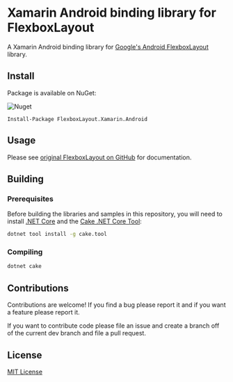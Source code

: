 # Xamarin Android binding library for FlexboxLayout
A Xamarin Android binding library for [Google's Android FlexboxLayout](https://github.com/google/flexbox-layout) library.

## Install

Package is available on NuGet:

![Nuget](https://img.shields.io/nuget/v/FlexboxLayout.Xamarin.Android)

```
Install-Package FlexboxLayout.Xamarin.Android
```

## Usage

Please see [original FlexboxLayout on GitHub](https://github.com/google/flexbox-layout/#flexboxlayout) for documentation.

## Building

### Prerequisites

Before building the libraries and samples in this repository, you will need to install [.NET Core](https://dotnet.microsoft.com/download) and the [Cake .NET Core Tool](http://cakebuild.net):

```sh
dotnet tool install -g cake.tool
```

### Compiling

```sh
dotnet cake
```

## Contributions

Contributions are welcome! If you find a bug please report it and if you want a feature please report it.

If you want to contribute code please file an issue and create a branch off of the current dev branch and file a pull request.

## License
[MIT License](https://github.com/2urbo/FlexboxLayout.Xamarin/blob/master/LICENSE.md)
